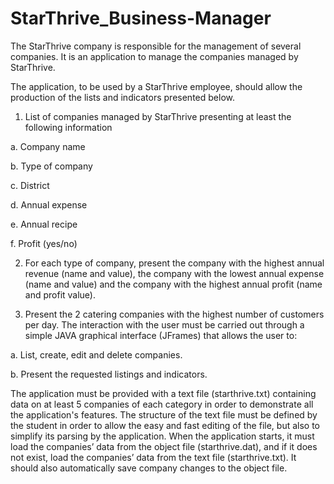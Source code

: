 # StarThrive_Business-Manager
The StarThrive company is responsible for the management of several companies. It is an application to manage the companies managed by StarThrive.

The application, to be used by a StarThrive employee, should allow the production of the lists
and indicators presented below.
1. List of companies managed by StarThrive presenting at least the following information

a. Company name

b. Type of company

c. District

d. Annual expense

e. Annual recipe

f. Profit (yes/no)


2. For each type of company, present the company with the highest annual revenue
(name and value), the company with the lowest annual expense (name and value) and
the company with the highest annual profit (name and profit value).

3. Present the 2 catering companies with the highest number of customers per day.
The interaction with the user must be carried out through a simple JAVA graphical interface
(JFrames) that allows the user to:

a. List, create, edit and delete companies.

b. Present the requested listings and indicators.


The application must be provided with a text file (starthrive.txt) containing data on at least 5
companies of each category in order to demonstrate all the application's features. The
structure of the text file must be defined by the student in order to allow the easy and fast
editing of the file, but also to simplify its parsing by the application. When the application
starts, it must load the companies’ data from the object file (starthrive.dat), and if it does not
exist, load the companies’ data from the text file (starthrive.txt). It should also automatically
save company changes to the object file.
